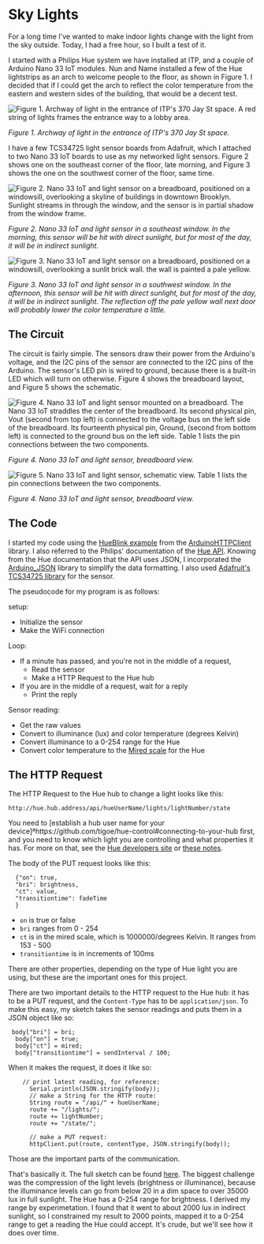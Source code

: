 # Sky Lights

For a long time I've wanted to make indoor lights change with the light from the sky outside. Today, I had a free hour, so I built a test of it. 

I started with a Philips Hue system we have installed at ITP, and a couple of Arduino Nano 33 IoT modules. Nun and Name installed a few of the Hue lightstrips as an arch to welcome people to the floor, as shown in Figure 1. I decided that if I could get the arch to reflect the color temperature from the eastern and western sides of the building, that would be a decent test. 

![Figure 1. Archway of light in the entrance of ITP's 370 Jay St space. A red string of lights frames the entrance way to a lobby area.](img/itp-arch-red.jpg)

_Figure 1. Archway of light in the entrance of ITP's 370 Jay St space._ 

I have a few TCS34725 light sensor boards from Adafruit, which I attached to two Nano 33 IoT boards to use as my networked light sensors. Figure 2 shows one on the southeast corner of the floor, late morning, and Figure 3 shows the one on the southwest corner of the floor, same time.

![Figure 2. Nano 33 IoT and light sensor on a breadboard, positioned on a windowsill, overlooking a skyline of buildings in downtown Brooklyn. Sunlight streams in through the window, and the sensor is in partial shadow from the window frame.](img/nano33-light-sensor-east.jpg)

_Figure 2. Nano 33 IoT and light sensor in a southeast window. In the morning, this sensor will be hit with direct sunlight, but for most of the day, it will be in indirect sunlight._ 

![Figure 3. Nano 33 IoT and light sensor on a breadboard, positioned on a windowsill, overlooking a sunlit brick wall. the wall is painted a pale yellow.](img/nano33-light-sensor-west.jpg)

_Figure 3. Nano 33 IoT and light sensor in a southwest window. In the afternoon, this sensor will be hit with direct sunlight, but for most of the day, it will be in indirect sunlight. The reflection off the pale yellow wall next door will probably lower the color temperature a little._ 


## The Circuit

The circuit is fairly simple. The sensors draw their power from the Arduino's voltage, and the I2C pins of the sensor are connected to the I2C pins of the Arduino. The sensor's LED pin is wired to ground, because there is a built-in LED which will turn on otherwise.  Figure 4 shows the breadboard layout, and Figure 5 shows the schematic. 

![Figure 4. Nano 33 IoT and light sensor mounted on a breadboard. The Nano 33 IoT straddles the center of the breadboard. Its second physical pin, Vout (second from top left) is connected to the voltage bus on the left side of the breadboard. Its fourteenth physical pin, Ground, (second from bottom left) is connected to the ground bus on the left side. Table 1 lists the pin connections between the two components.](img/nano33_light-sensor_bb.png)

_Figure 4. Nano 33 IoT and light sensor, breadboard view._ 

![Figure 5. Nano 33 IoT and light sensor, schematic view. Table 1 lists the pin connections between the two components.](img/nano33_light-sensor_schem.png)

_Figure 4. Nano 33 IoT and light sensor, breadboard view._ 

## The Code

I started my code using the [HueBlink example](https://github.com/arduino-libraries/ArduinoHttpClient/blob/main/examples/HueBlink/HueBlink.ino) from the [ArduinoHTTPClient](https://github.com/arduino-libraries/ArduinoHttpClient) library. I also referred to the Philips' documentation of the [Hue API](https://developers.meethue.com/). Knowing from the Hue documentation that the API uses JSON, I incorporated the [Arduino_JSON](https://github.com/arduino-libraries/Arduino_JSON) library to simplify the data formatting. I also used [Adafruit's TCS34725 library](https://github.com/adafruit/Adafruit_TCS34725) for the sensor.

The pseudocode for my program is as follows:

setup:
* Initialize the sensor
* Make the WiFi connection

Loop:
* If a minute has passed, and you're not in the middle of a request, 
   * Read the sensor
   * Make a HTTP Request to the Hue hub
* If you are in the middle of a request, wait for a reply
   * Print the reply

Sensor reading:
* Get the raw values
* Convert to illuminance (lux) and color temperature (degrees Kelvin)
* Convert illuminance to a 0-254 range for the Hue
* Convert color temperature to the [Mired scale](https://en.wikipedia.org/wiki/Mired) for the Hue

## The HTTP Request

The HTTP Request to the Hue hub to change a light looks like this:
````
http://hue.hub.address/api/hueUserName/lights/lightNumber/state
````

You need to [establish a hub user name for your device]ªhttps://github.com/tigoe/hue-control#connecting-to-your-hub first, and you need to know which light you are controlling and what properties it has. For more on that, see the [Hue developers site](https://developers.meethue.com/) or [these notes](https://github.com/tigoe/hue-control).

The body of the PUT request looks like this:
````
  {"on": true, 
  "bri": brightness,
  "ct": value,
  "transitiontime": fadeTime
  }
```` 

* `on` is true or false
* `bri` ranges from 0 - 254  
* `ct` is in the mired scale, which is 1000000/degrees Kelvin. It ranges from 153 - 500
* `transitiontime` is in increments of 100ms

There are other properties, depending on the type of Hue light you are using, but these are the important ones for this project. 

There are two important details to the HTTP request to the Hue hub: it has to be a PUT request, and the `Content-Type` has to be `application/json`. To make this easy, my sketch takes the sensor readings and puts them in a JSON object like so:

````
 body["bri"] = bri;
  body["on"] = true;
  body["ct"] = mired;
  body["transitiontime"] = sendInterval / 100;
````

When it makes the request, it does it like so:
````
    // print latest reading, for reference:
      Serial.println(JSON.stringify(body));
      // make a String for the HTTP route:
      String route = "/api/" + hueUserName;
      route += "/lights/";
      route += lightNumber;
      route += "/state/";

      // make a PUT request:
      httpClient.put(route, contentType, JSON.stringify(body));

````

Those are the important parts of the communication.

That's basically it. The full sketch can be found [here](https://github.com/tigoe/LightProjects/tree/main/HueSkyLight). The biggest challenge was the compression of the light levels (brightness or illuminance), because the illuminance levels can go from below 20 in a dim space to over 35000 lux in full sunlight. The Hue has a 0-254 range for brightness. I derived my range by experimetation. I found that it went to about 2000 lux in indirect sunlight, so I constrained my result to 2000 points, mapped it to a 0-254 range to get a reading the Hue could accept. It's crude, but we'll see how it does over time. 